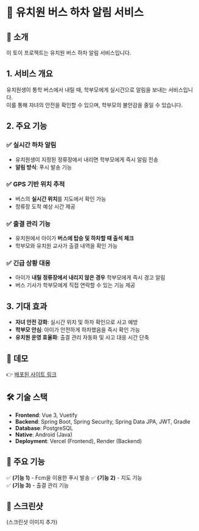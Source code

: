 # 🚌 유치원 버스 하차 알림 서비스

## 📌 소개
이 토이 프로젝트는 유치원 버스 하차 알림 서비스입니다.

## 1. 서비스 개요
유치원생이 통학 버스에서 내릴 때, 학부모에게 실시간으로 알림을 보내는 서비스입니다.  
이를 통해 자녀의 안전을 확인할 수 있으며, 학부모의 불안감을 줄일 수 있습니다.

## 2. 주요 기능
### ✅ 실시간 하차 알림
- 유치원생이 지정된 정류장에서 내리면 학부모에게 즉시 알림 전송  
- **알림 방식**: 푸시 발송 기능

### ✅ GPS 기반 위치 추적
- 버스의 **실시간 위치**를 지도에서 확인 가능  
- 정류장 도착 예상 시간 제공  

### ✅ 출결 관리 기능
- 유치원에서 아이가 **버스에 탑승 및 하차할 때 출석 체크**  
- 학부모와 유치원 교사가 출결 내역을 확인 가능  

### ✅ 긴급 상황 대응
- 아이가 **내릴 정류장에서 내리지 않은 경우** 학부모에게 즉시 경고 알림  
- 버스 기사가 학부모에게 직접 연락할 수 있는 기능 제공  

## 3. 기대 효과
- **자녀 안전 강화**: 실시간 위치 및 하차 확인으로 사고 예방  
- **학부모 안심**: 아이가 안전하게 하차했음을 즉시 확인 가능  
- **유치원 운영 효율화**: 출결 관리 자동화 및 사고 대응 시간 단축  

## 🔗 데모
👉 [배포된 사이트 링크](#)  

## 🛠️ 기술 스택
- **Frontend**: Vue 3, Vuetify  
- **Backend**: Spring Boot, Spring Security, Spring Data JPA, JWT, Gradle  
- **Database**: PostgreSQL
- **Native**: Android (Java)
- **Deployment**: Vercel (Frontend), Render (Backend)  

## 📌 주요 기능
✅ **(기능 1)** - Fcm을 이용한 푸시 발송 
✅ **(기능 2)** - 지도 기능  
✅ **(기능 3)** - 출결 관리 기능

## 📸 스크린샷
(스크린샷 이미지 추가)
